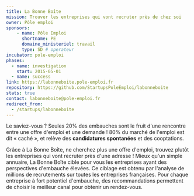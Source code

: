 ```yaml
---
title: La Bonne Boîte
mission: Trouver les entreprises qui vont recruter près de chez soi
owner: Pôle emploi
sponsors: 
    - name: Pôle Emploi
      shortname: PE
      domaine_ministeriel: travail
      type: SD # operateur
incubator: pole-emploi
phases:
  - name: investigation
    start: 2015-05-01
  - name: success
link: https://labonneboite.pole-emploi.fr
repository: https://github.com/StartupsPoleEmploi/labonneboite
stats: true
contact: labonneboite@pole-emploi.fr
redirect_from:
  - /startups/labonneboite
---
```


Le saviez-vous ? Seules 20% des embauches sont le fruit d'une rencontre entre une offre d'emploi et une demande ! 80% du marché de l'emploi est dit « caché », et relève des **candidatures spontanées** et des cooptations.

Grâce à La Bonne Boîte, ne cherchez plus une offre d'emploi, trouvez plutôt les entreprises qui vont recruter près d'une adresse ! Mieux qu'un simple annuaire, La Bonne Boîte cible pour vous les entreprises ayant des perspectives d'embauche élevées. Ce ciblage est obtenu par l'analyse de millions de recrutements sur toutes les entreprises françaises. Pour chaque entreprise à fort potentiel d'embauche, des recommandations permettent de choisir le meilleur canal pour obtenir un rendez-vous.
